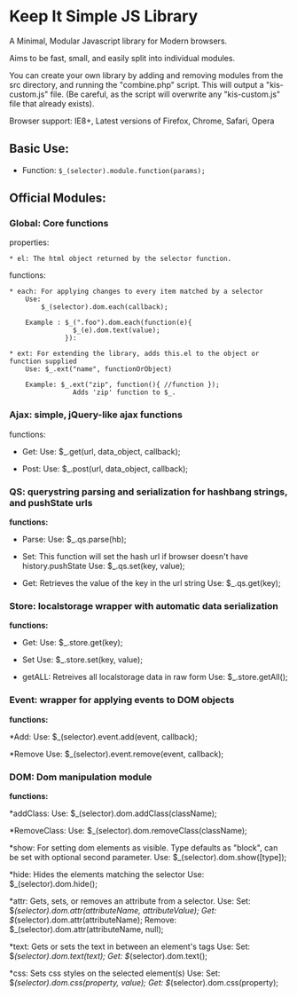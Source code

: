 # Keep It Simple JS Library #

A Minimal, Modular Javascript library for Modern browsers.

Aims to be fast, small, and easily split into individual modules. 

You can create your own library by adding and removing modules from the 
src directory, and running the "combine.php" script. This will output a 
"kis-custom.js" file. (Be careful, as the script will overwrite any "kis-custom.js"
file that already exists).

Browser support: IE8+, Latest versions of Firefox, Chrome, Safari, Opera

## Basic Use: ##

* Function:	`$_(selector).module.function(params);`

## Official Modules: ##
### Global: Core functions  ###
	
properties:

	* el: The html object returned by the selector function.

functions:
			
	* each: For applying changes to every item matched by a selector
		Use:
		 	$_(selector).dom.each(callback);
		 	
		Example : $_(".foo").dom.each(function(e){
					$_(e).dom.text(value);
				  }):
				  
	* ext: For extending the library, adds this.el to the object or function supplied
		Use: $_.ext("name", functionOrObject)
		
		Example: $_.ext("zip", function(){ //function });
					Adds 'zip' function to $_.
		

### Ajax: simple, jQuery-like ajax functions ###

functions:
	
* Get: 
	Use:
	    $_.get(url, data_object, callback);

* Post:
	Use:
	    $_.post(url, data_object, callback);
			
### QS: querystring parsing and serialization for hashbang strings, and pushState urls ###
	
**functions:**
	
* Parse:
	Use:
	    $_.qs.parse(hb);

* Set: This function will set the hash url if browser doesn't have history.pushState
	Use:
	    $_.qs.set(key, value);

* Get: Retrieves the value of the key in the url string
	Use:
	    $_.qs.get(key);
			    
### Store: localstorage wrapper with automatic data serialization ###

**functions:**

* Get:
	Use:
		$_.store.get(key);

* Set
	Use:
		$_.store.set(key, value);
		
* getALL: Retreives all localstorage data in raw form
	Use:
		$_.store.getAll();
			
				
### Event: wrapper for applying events to DOM objects ###

**functions:** 

*Add: 
	Use:
	    $_(selector).event.add(event, callback);
	    
*Remove
	Use:
	    $_(selector).event.remove(event, callback);
			    
### DOM: Dom manipulation module ###

**functions:** 

*addClass: 
	Use:
	    $_(selector).dom.addClass(className);
	    
*RemoveClass:
	Use:
	    $_(selector).dom.removeClass(className);
	 	
*show: For setting dom elements as visible. Type defaults as "block", can be set with optional second parameter.
	Use:
		$_(selector).dom.show([type]);
		
*hide: Hides the elements matching the selector
	Use:
		$_(selector).dom.hide();
		
*attr: Gets, sets, or removes an attribute from a selector. 
	Use:
		Set: $_(selector).dom.attr(attributeName, attributeValue);
		Get: $_(selector).dom.attr(attributeName);
		Remove: $_(selector).dom.attr(attributeName, null);
		
*text: Gets or sets the text in between an element's tags
	Use:
		Set: $_(selector).dom.text(text);
		Get: $_(selector).dom.text();

*css: Sets css styles on the selected element(s)
	Use:
		Set: $_(selector).dom.css(property, value);
		Get: $_(selector).dom.css(property);
		
				
	
	
	
